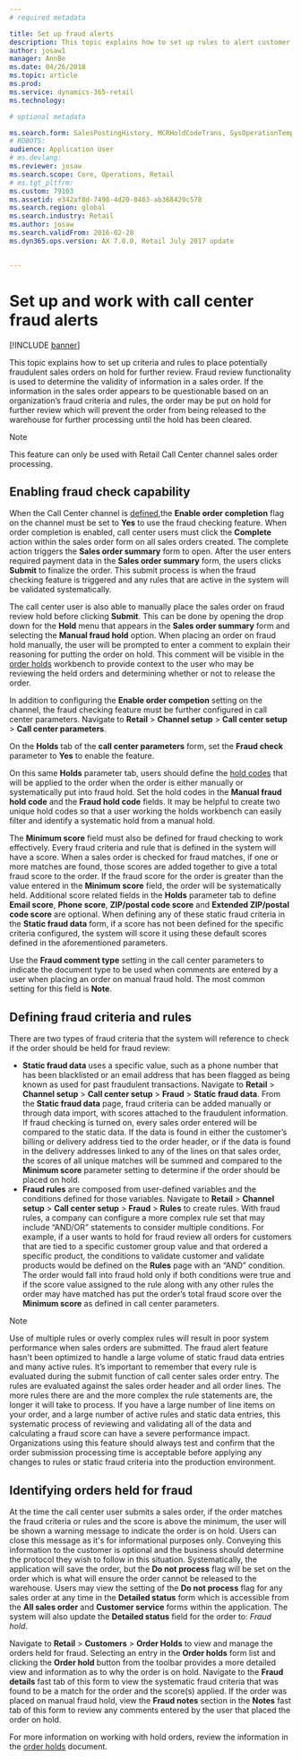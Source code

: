 ```yaml
---
# required metadata

title: Set up fraud alerts
description: This topic explains how to set up rules to alert customer service representatives of potentially fraudulent information when orders are processed. You can define specific codes to use to automatically or manually put suspicious orders on hold. 
author: josaw1
manager: AnnBe
ms.date: 04/26/2018
ms.topic: article
ms.prod: 
ms.service: dynamics-365-retail
ms.technology: 

# optional metadata

ms.search.form: SalesPostingHistory, MCRHoldCodeTrans, SysOperationTemplateForm
# ROBOTS: 
audience: Application User
# ms.devlang: 
ms.reviewer: josaw
ms.search.scope: Core, Operations, Retail
# ms.tgt_pltfrm: 
ms.custom: 79103
ms.assetid: e342af8d-7498-4d20-8483-ab368429c578
ms.search.region: global
ms.search.industry: Retail
ms.author: josaw
ms.search.validFrom: 2016-02-28
ms.dyn365.ops.version: AX 7.0.0, Retail July 2017 update


---
```


# Set up and work with call center fraud alerts

[!INCLUDE [banner](includes/banner.md)]

This topic explains how to set up criteria and rules to place potentially fraudulent sales orders on hold for further review. Fraud review functionality is used to determine the validity of information in a sales order. If the information in the sales order appears to be questionable based on an organization’s fraud criteria and rules, the order may be put on hold for further review which will prevent the order from being released to the warehouse for further processing until the hold has been cleared.

> [!NOTE]
> This feature can only be used with Retail Call Center channel sales order processing. 

## Enabling fraud check capability

When the Call Center channel is [defined](https://docs.microsoft.com/en-us/dynamics365/unified-operations/retail/set-up-order-processing-options),the **Enable order completion** flag on the channel must be set to **Yes** to use the fraud checking feature. When order completion is enabled, call center users must click the **Complete** action within the sales order form on all sales orders created.  The complete action triggers the **Sales order summary** form to open.  After the user enters required payment data in the **Sales order summary** form, the users clicks **Submit** to finalize the order. This submit process is when the fraud checking feature is triggered and any rules that are active in the system will be validated systematically. 

The call center user is also able to manually place the sales order on fraud review hold before clicking **Submit**.  This can be done by opening the drop down for the **Hold** menu that appears in the **Sales order summary** form and selecting the **Manual fraud hold** option. When placing an order on fraud hold manually, the user will be prompted to enter a comment to explain their reasoning for putting the order on hold.  This comment will be visible in the [order holds](https://docs.microsoft.com/en-us/dynamics365/unified-operations/retail/work-with-order-holds) workbench to provide context to the user who may be reviewing the held orders and determining whether or not to release the order.  

In addition to configuring the **Enable order competion** setting on the channel, the fraud checking feature must be further configured in call center parameters.  Navigate to **Retail** \> **Channel setup** \> **Call center setup** \> **Call center parameters**.  

On the **Holds** tab of the **call center parameters** form, set the **Fraud check** parameter to **Yes** to enable the feature.  

On this same **Holds** parameter tab, users should define the [hold codes](https://docs.microsoft.com/en-us/dynamics365/unified-operations/retail/work-with-order-holds) that will be applied to the order when the order is either manually or systematically put into fraud hold. Set the hold codes in the **Manual fraud hold code** and the **Fraud hold code** fields. It may be helpful to create two unique hold codes so that a user working the holds workbench can easily filter and identify a systematic hold from a manual hold.

The **Minimum score** field must also be defined for fraud checking to work effectively.  Every fraud criteria and rule that is defined in the system will have a score. When a sales order is checked for fraud matches, if one or more matches are found, those scores are added together to give a total fraud score to the order.  If the fraud score for the order is greater than the value entered in the **Minimum score** field, the order will be systematically held.  Additional score related fields in the **Holds** parameter tab to define **Email score**, **Phone score**, **ZIP/postal code score** and **Extended ZIP/postal code score** are optional.  When defining any of these static fraud criteria in the **Static fraud data** form, if a score has not been defined for the specific criteria configured, the system will score it using these default scores defined in the aforementioned parameters. 

Use the **Fraud comment type** setting in the call center parameters to indicate the document type to be used when comments are entered by a user when placing an order on manual fraud hold.  The most common setting for this field is **Note**. 

## Defining fraud criteria and rules

There are two types of fraud criteria that the system will reference to check if the order should be held for fraud review:

-   **Static fraud data** uses a specific value, such as a phone number that has been blacklisted or an email address that has been flagged as being known as used for past fraudulent transactions. Navigate to **Retail** \> **Channel setup** \> **Call center setup** \> **Fraud** \> **Static fraud data**.  From the **Static fraud data** page, fraud criteria can be added manually or through data import, with scores attached to the fraudulent information. If fraud checking is turned on, every sales order entered will be compared to the static data. If the data is found in either the customer’s billing or delivery address tied to the order header, or if the data is found in the delivery addresses linked to any of the lines on that sales order, the scores of all unique matches will be summed and compared to the **Minimum score** parameter setting to determine if the order should be placed on hold.  
-   **Fraud rules** are composed from user-defined variables and the conditions defined for those variables. Navigate to **Retail** \> **Channel setup** \> **Call center setup** \> **Fraud** \> **Rules** to create rules.  With fraud rules, a company can configure a more complex rule set that may include “AND/OR” statements to consider multiple conditions. For example, if a user wants to hold for fraud review all orders for customers that are tied to a specific customer group value and that ordered a specific product, the conditions to validate customer and validate products would be defined on the **Rules** page with an “AND” condition. The order would fall into fraud hold only if both conditions were true and if the score value assigned to the rule along with any other rules the order may have matched has put the order’s total fraud score over the **Minimum score** as defined in call center parameters.

> [!NOTE]
> Use of multiple rules or overly complex rules will result in poor system performance when sales orders are submitted. The fraud alert feature hasn't been optimized to handle a large volume of static fraud data entries and many active rules. It’s important to remember that every rule is evaluated during the submit function of call center sales order entry. The rules are evaluated against the sales order header and all order lines. The more rules there are and the more complex the rule statements are, the longer it will take to process. If you have a large number of line items on your order, and a large number of active rules and static data entries, this systematic process of reviewing and validating all of the data and calculating a fraud score can have a severe performance impact.  Organizations using this feature should always test and confirm that the order submission processing time is acceptable before applying any changes to rules or static fraud criteria into the production environment.

## Identifying orders held for fraud

At the time the call center user submits a sales order, if the order matches the fraud criteria or rules and the score is above the minimum, the user will be shown a warning message to indicate the order is on hold.  Users can close this message as it's for informational purposes only. Conveying this information to the customer is optional and the business should determine the protocol they wish to follow in this situation. Systematically, the application will save the order, but the **Do not process** flag will be set on the order which is what will ensure the order cannot be released to the warehouse.  Users may view the setting of the **Do not process** flag for any sales order at any time in the **Detailed status** form which is accessible from the **All sales order** and **Customer service** forms within the application.  The system will also update the **Detailed status** field for the order to: *Fraud hold*.  

Navigate to **Retail** \> **Customers** \> **Order Holds** to view and manage the orders held for fraud.  Selecting an entry in the **Order holds** form list and clicking the **Order hold** button from the toolbar provides a more detailed view and information as to why the order is on hold.  Navigate to the **Fraud details** fast tab of this form to view the systematic fraud criteria that was found to be a match for the order and the score(s) applied.  If the order was placed on manual fraud hold, view the **Fraud notes** section in the **Notes** fast tab of this form to review any comments entered by the user that placed the order on hold.

For more information on working with hold orders, review the information in the [order holds](https://docs.microsoft.com/en-us/dynamics365/unified-operations/retail/work-with-order-holds) document.
